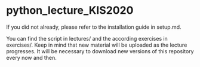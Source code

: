 # python_lecture_KIS2020
If you did not already, please refer to the installation guide in setup.md. 

You can find the script in lectures/ and the according exercises in exercises/. Keep in mind that new material will be uploaded as the lecture progresses. It will be necessary to download new versions of this repository every now and then.